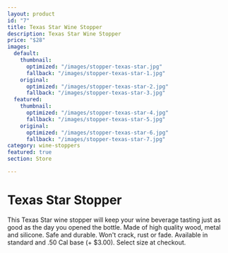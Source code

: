 ```yaml
---
layout: product
id: "7"
title: Texas Star Wine Stopper
description: Texas Star Wine Stopper
price: "$28"
images:
  default:
    thumbnail:
      optimized: "/images/stopper-texas-star.jpg"
      fallback: "/images/stopper-texas-star-1.jpg"
    original:
      optimized: "/images/stopper-texas-star-2.jpg"
      fallback: "/images/stopper-texas-star-3.jpg"
  featured:
    thumbnail:
      optimized: "/images/stopper-texas-star-4.jpg"
      fallback: "/images/stopper-texas-star-5.jpg"
    original:
      optimized: "/images/stopper-texas-star-6.jpg"
      fallback: "/images/stopper-texas-star-7.jpg"
category: wine-stoppers
featured: true
section: Store

---
```

# Texas Star Stopper

This Texas Star wine stopper will keep your wine beverage tasting just as good as the day you opened the bottle. Made of high quality wood, metal and silicone. Safe and durable. Won't crack, rust or fade. Available in standard and .50 Cal base (+ $3.00). Select size at checkout.